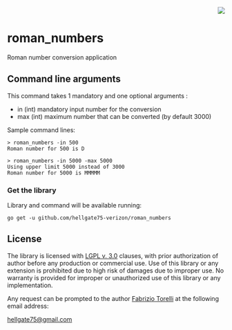 <p align="right">
 <img src="https://github.com/hellgate75/go-services/workflows/Go/badge.svg?branch=master"></img>
 </p>


# roman_numbers

Roman number conversion application

## Command line arguments

This command takes 1 mandatory and one optional arguments :
* in (int) mandatory input number for the conversion
* max (int) maximum number that can be converted (by default 3000)

Sample command lines:
```
> roman_numbers -in 500
Roman number for 500 is D

> roman_numbers -in 5000 -max 5000
Using upper limit 5000 instead of 3000
Roman number for 5000 is MMMMM

```


### Get the library

Library and command will be available running:

```
go get -u github.com/hellgate75-verizon/roman_numbers
```


## License

The library is licensed with [LGPL v. 3.0](/LICENSE) clauses, with prior authorization of author before any production or commercial use. Use of this library or any extension is prohibited due to high risk of damages due to improper use. No warranty is provided for improper or unauthorized use of this library or any implementation.

Any request can be prompted to the author [Fabrizio Torelli](https://www.linkedin.com/in/fabriziotorelli) at the following email address:

[hellgate75@gmail.com](mailto:hellgate75@gmail.com)
 

